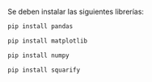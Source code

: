 Se deben instalar las siguientes librerías:
```python
pip install pandas
```
```python
pip install matplotlib
```
```python
pip install numpy
```
```python
pip install squarify
```